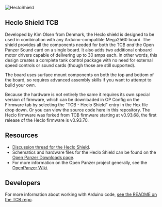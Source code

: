 ![HecloShield](https://www.openpanzer.org/secure_downloads/members/hecloshield/HecloShield_git.jpg)

## Heclo Shield TCB
Developed by Kim Olsen from Denmark, the Heclo shield is designed to be used in combination with any Arduino-compatible Mega2560 board. The shield provides all the components needed for both the TCB _and_ the Open Panzer Sound card on a single board. It also adds two additional onboard motor drivers capable of delivering up to 30 amps each. In other words, this design creates a complete tank control package with no need for external speed controls or sound cards (though those are still supported).

The board uses surface mount components on both the top and bottom of the board, so requires advanced assembly skills if you want to attempt to build your own.

Because the hardware is not entirely the same it requires its own special version of firmware, which can be downloaded in OP Config on the Firmware tab by selecting the "TCB - Heclo Shield" entry in the Hex file drop down. Or you can view the source code here in this repository. The Heclo firmware was forked from TCB firmware starting at v0.93.68, the first release of the Heclo firmware is v0.93.70. 

## Resources
  * [Discussion thread for the Heclo Shield](https://openpanzer.org/forum/index.php?topic=240.0). 
  * Schematics and hardware files for the Heclo Shield can be found on the [Open Panzer Downloads page](https://openpanzer.org/downloads).
  * For more information on the Open Panzer project generally, see the [OpenPanzer Wiki](https://www.openpanzer.org/wiki).

## Developers
For more information about working with Arduino code, [see the README on the TCB repo](https://github.com/OpenPanzerProject/TCB). 
